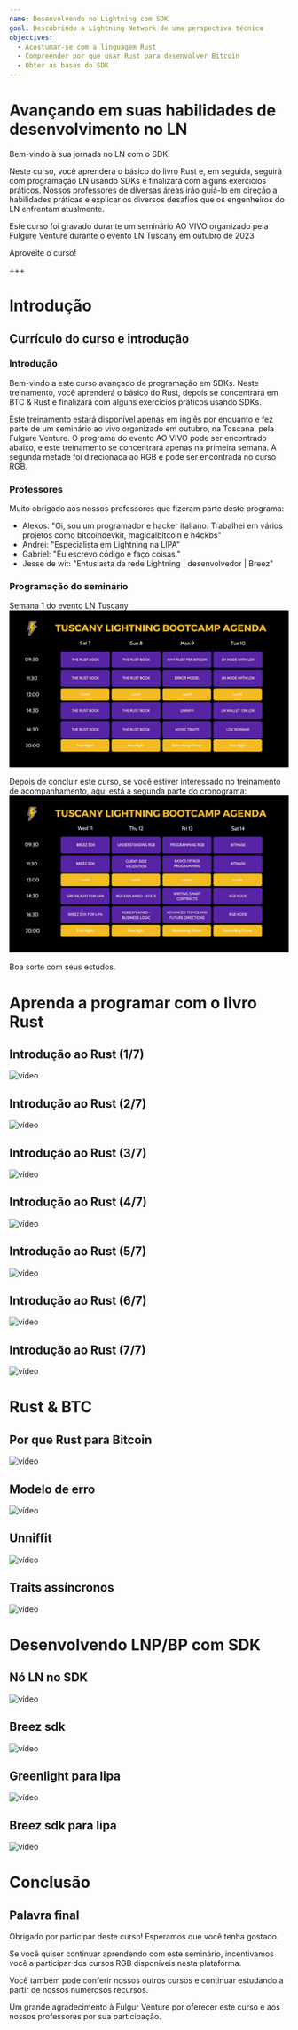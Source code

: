 ```yaml
---
name: Desenvolvendo no Lightning com SDK
goal: Descobrindo a Lightning Network de uma perspectiva técnica
objectives:
  - Acostumar-se com a linguagem Rust
  - Compreender por que usar Rust para desenvolver Bitcoin
  - Obter as bases do SDK
---
```


# Avançando em suas habilidades de desenvolvimento no LN

Bem-vindo à sua jornada no LN com o SDK.

Neste curso, você aprenderá o básico do livro Rust e, em seguida, seguirá com programação LN usando SDKs e finalizará com alguns exercícios práticos. Nossos professores de diversas áreas irão guiá-lo em direção a habilidades práticas e explicar os diversos desafios que os engenheiros do LN enfrentam atualmente.

Este curso foi gravado durante um seminário AO VIVO organizado pela Fulgure Venture durante o evento LN Tuscany em outubro de 2023.

Aproveite o curso!

+++

# Introdução

## Currículo do curso e introdução

### Introdução

Bem-vindo a este curso avançado de programação em SDKs. Neste treinamento, você aprenderá o básico do Rust, depois se concentrará em BTC & Rust e finalizará com alguns exercícios práticos usando SDKs.

Este treinamento estará disponível apenas em inglês por enquanto e fez parte de um seminário ao vivo organizado em outubro, na Toscana, pela Fulgure Venture. O programa do evento AO VIVO pode ser encontrado abaixo, e este treinamento se concentrará apenas na primeira semana. A segunda metade foi direcionada ao RGB e pode ser encontrada no curso RGB.

### Professores

Muito obrigado aos nossos professores que fizeram parte deste programa:

- Alekos: "Oi, sou um programador e hacker italiano. Trabalhei em vários projetos como bitcoindevkit, magicalbitcoin e h4ckbs"
- Andrei: "Especialista em Lightning na LIPA"
- Gabriel: "Eu escrevo código e faço coisas."
- Jesse de wit: "Entusiasta da rede Lightning | desenvolvedor | Breez"

### Programação do seminário

Semana 1 do evento LN Tuscany
![imagem](assets\1.jpg)

Depois de concluir este curso, se você estiver interessado no treinamento de acompanhamento, aqui está a segunda parte do cronograma:
![imagem](assets\2.jpg)

Boa sorte com seus estudos.

# Aprenda a programar com o livro Rust

## Introdução ao Rust (1/7)

![vídeo](https://www.youtube.com/watch?v=aZYhDXE_Gas)

## Introdução ao Rust (2/7)

![vídeo](https://youtu.be/Xm8eCv4LQPc)

## Introdução ao Rust (3/7)

![vídeo](https://youtu.be/R8NeHvHT0uc)

## Introdução ao Rust (4/7)

![vídeo](https://youtu.be/et8pKvYiO4c)

## Introdução ao Rust (5/7)

![vídeo](https://youtu.be/PxQkVmxOc40)

## Introdução ao Rust (6/7)

![vídeo](https://youtu.be/3C6hl9BW-Ho)

## Introdução ao Rust (7/7)

![vídeo](https://youtu.be/SBDcb_AauHM)

# Rust & BTC

## Por que Rust para Bitcoin

![vídeo](https://youtu.be/veLj2w6ulpc)

## Modelo de erro

![vídeo](https://youtu.be/X3VKhLtKTRU)

## Unniffit

![vídeo](https://youtu.be/zro9GQpJrH0)

## Traits assíncronos

![vídeo](https://youtu.be/cz66eTfk0lw)

# Desenvolvendo LNP/BP com SDK

## Nó LN no SDK
![vídeo](https://youtu.be/aEzpxuhLdeo)
## Breez sdk

![vídeo](https://youtu.be/M3ad9BE6ovo)

## Greenlight para lipa

![vídeo](https://youtu.be/gKiIPF4apeE)

## Breez sdk para lipa

![vídeo](https://youtu.be/6VaIVvBKjLY)

# Conclusão

## Palavra final

Obrigado por participar deste curso! Esperamos que você tenha gostado.

Se você quiser continuar aprendendo com este seminário, incentivamos você a participar dos cursos RGB disponíveis nesta plataforma.

Você também pode conferir nossos outros cursos e continuar estudando a partir de nossos numerosos recursos.

Um grande agradecimento à Fulgur Venture por oferecer este curso e aos nossos professores por sua participação.
